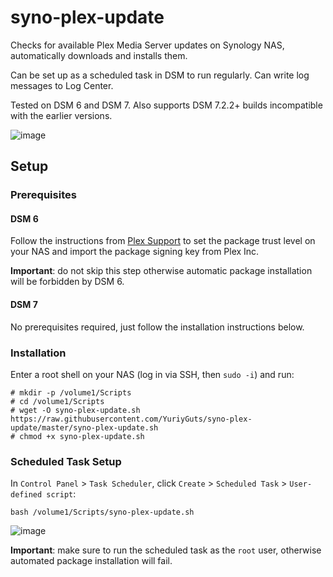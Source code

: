 # syno-plex-update

Checks for available Plex Media Server updates on Synology NAS, automatically downloads and installs them.

Can be set up as a scheduled task in DSM to run regularly. Can write log messages to Log Center.

Tested on DSM 6 and DSM 7. Also supports DSM 7.2.2+ builds incompatible with the earlier versions.

![image](https://user-images.githubusercontent.com/2750531/149373978-6e88c098-30f2-4c28-860e-5eb459faf369.png)

## Setup

### Prerequisites

#### DSM 6

Follow the instructions from [Plex Support](https://support.plex.tv/articles/205165858-how-to-add-plex-s-package-signing-public-key-to-synology-nas-package-center/) to set the package trust level on your NAS and import the package signing key from Plex Inc.

**Important**: do not skip this step otherwise automatic package installation will be forbidden by DSM 6.

#### DSM 7

No prerequisites required, just follow the installation instructions below.

### Installation

Enter a root shell on your NAS (log in via SSH, then `sudo -i`) and run:
```
# mkdir -p /volume1/Scripts
# cd /volume1/Scripts
# wget -O syno-plex-update.sh https://raw.githubusercontent.com/YuriyGuts/syno-plex-update/master/syno-plex-update.sh
# chmod +x syno-plex-update.sh
```

### Scheduled Task Setup

In `Control Panel` > `Task Scheduler`, click `Create` > `Scheduled Task` > `User-defined script`:

```
bash /volume1/Scripts/syno-plex-update.sh
```
![image](https://user-images.githubusercontent.com/2750531/97003865-ce6ad780-1544-11eb-9fa0-b2b42169ff18.png)

**Important**: make sure to run the scheduled task as the `root` user, otherwise automated package installation will fail.